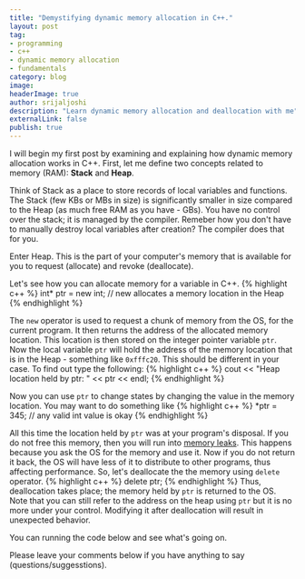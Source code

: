 ```yaml
---
title: "Demystifying dynamic memory allocation in C++."
layout: post
tag:
- programming
- c++
- dynamic memory allocation
- fundamentals
category: blog
image:
headerImage: true
author: srijaljoshi
description: "Learn dynamic memory allocation and deallocation with me"
externalLink: false
publish: true
---
```


I will begin my first post by examining and explaining how dynamic memory allocation works in C++.
First, let me define two concepts related to memory (RAM): **Stack** and **Heap**.

Think of Stack as a place to store records of local variables and functions. The Stack (few KBs or MBs in size) is significantly smaller in size compared to the Heap (as much free RAM as you have - GBs). You have no control over the stack; it is managed by the compiler. Remeber how you don't have to manually destroy local variables after creation? The compiler does that for you.

Enter Heap. This is the part of your computer's memory that is available for you to request (allocate) and revoke (deallocate).

Let's see how you can allocate memory for a variable in C++.
{% highlight c++ %}
int* ptr = new int; // new allocates a memory location in the Heap
{% endhighlight %}

The `new` operator is used to request a chunk of memory from the OS, for the current program. It then returns the address of the allocated memory location. This location is then stored on the integer pointer variable `ptr`. Now the local variable `ptr` will hold the address of the memory location that is in the Heap - something like `0xfffc20`. This should be different in your case. To find out type the following:
{% highlight c++ %}
cout << "Heap location held by ptr: " << ptr << endl;
{% endhighlight %}

Now you can use `ptr` to change states by changing the value in the memory location. You may want to do something like
{% highlight c++ %}
*ptr = 345; // any valid int value is okay
{% endhighlight %}

All this time the location held by `ptr` was at your program's disposal. If you do not free this memory, then you will run into [memory leaks][1]. This happens because you ask the OS for the memory and use it. Now if you do not return it back, the OS will have less of it to distribute to other programs, thus affecting performance. So, let's deallocate the the memory using `delete` operator.
{% highlight c++ %}
delete ptr;
{% endhighlight %}
Thus, deallocation takes place; the memory held by `ptr` is returned to the OS. Note that you can still refer to the address on the heap using `ptr` but it is no more under your control. Modifying it after deallocation will result in unexpected behavior.

You can running the code below and see what's going on.

<script src="//repl.it/embed/GYmJ/5.js"></script>

Please leave your comments below if you have anything to say (questions/suggesstions).



[1]: https://en.wikipedia.org/wiki/Memory_leak
